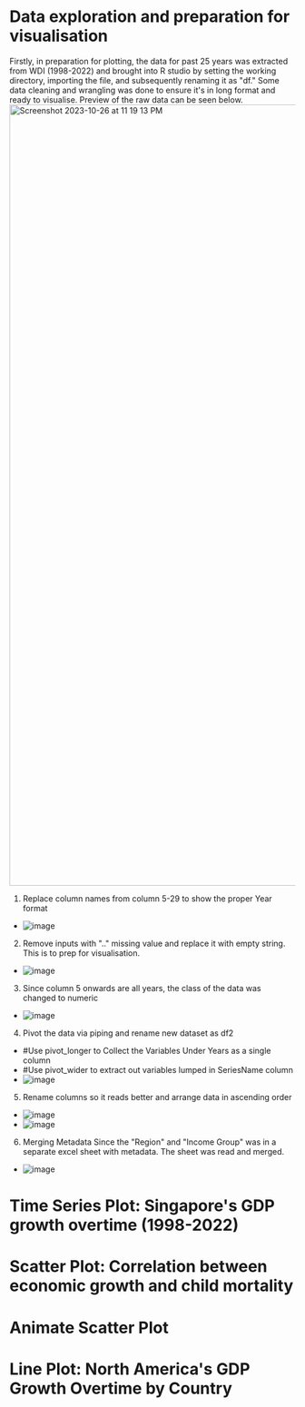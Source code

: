 # Data exploration and preparation for visualisation
Firstly, in preparation for plotting, the data for past 25 years was extracted from WDI (1998-2022) and brought into R studio by setting the working directory, importing the file, and subsequently renaming it as "df." Some data cleaning and wrangling was done to ensure it's in long format and ready to visualise. Preview of the raw data can be seen below.
<img width="1377" alt="Screenshot 2023-10-26 at 11 19 13 PM" src="https://github.com/Kfkyyian1/wdiexploration/assets/146427900/cd989afb-712a-41b9-a0a7-577e9343721a">

1. Replace column names from column 5-29 to show the proper Year format
 - ![image](https://github.com/Kfkyyian1/wdiexploration/assets/146427900/f412c380-4ef2-4f63-b51c-804536b58e45)


2. Remove inputs with ".." missing value and replace it with empty string. This is to prep for visualisation.
- ![image](https://github.com/Kfkyyian1/wdiexploration/assets/146427900/84b2486c-a0c8-440e-82bc-cf8a3123e5dc)


3. Since column 5 onwards are all years, the class of the data was changed to numeric
- ![image](https://github.com/Kfkyyian1/wdiexploration/assets/146427900/b3207a42-d23c-4b77-baa9-29d521551ddc)


4. Pivot the data via piping and rename new dataset as df2
- #Use pivot_longer to Collect the Variables Under Years as a single column
- #Use pivot_wider to extract out variables lumped in SeriesName column
- ![image](https://github.com/Kfkyyian1/wdiexploration/assets/146427900/5991566f-9913-4588-baf8-8e0b2e47066d)


5. Rename columns so it reads better and arrange data in ascending order
- ![image](https://github.com/Kfkyyian1/wdiexploration/assets/146427900/a057a7a8-4c29-4972-b20f-19c264c67e91)
- ![image](https://github.com/Kfkyyian1/wdiexploration/assets/146427900/cb2b37f7-6e04-456e-9617-fe2defdb02f8)


6. Merging Metadata
Since the "Region" and "Income Group" was in a separate excel sheet with metadata. The sheet was read and merged.
- ![image](https://github.com/Kfkyyian1/wdiexploration/assets/146427900/5cc84f84-65ff-47eb-ae6c-03036d462e0f)







# Time Series Plot: Singapore's GDP growth overtime (1998-2022)
# Scatter Plot: Correlation between economic growth and child mortality
# Animate Scatter Plot
# Line Plot: North America's GDP Growth Overtime by Country



